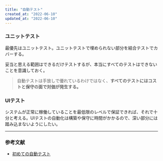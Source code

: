 ```yaml
---
title: "自動テスト"
created_at: "2022-06-10"
updated_at: "2022-06-10"
---
```


### ユニットテスト

最優先はユニットテスト。ユニットテストで埋められない部分を結合テストでカバーする。

妥当と思える範囲はできるだけテストするが、本当にすべてのテストはできないことを意識しておく。

> 自動テストは手放しで優れているわけではなく、**すべてのテストにはコストと保守の面で対価が発生する。**

### UIテスト

システムが正常に稼働していることを最低限のレベルで保証できれば、それで十分と考える。UIテストの自動化は構築や保守に時間がかかるので、深い部分には踏み込まないようにしたい。

-----

### 参考文献

- [初めての自動テスト](https://www.oreilly.co.jp/books/9784873118161/)